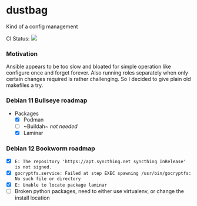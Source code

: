 # dustbag

Kind of a config management

CI Status: ![](https://ci.rcmd.space/api/badges/rcmd/dustbag/status.svg)

### Motivation

Ansible appears to be too slow and bloated for simple operation like configure once and forget forever. Also running roles separately when only certain changes required is rather challenging. So I decided to give plain old makefiles a try.

### Debian 11 Bullseye roadmap

+ Packages
    + [x] Podman
    + [ ] ~Buildah~ _not needed_
    + [x] Laminar

### Debian 12 Bookworm roadmap

+ [x] `E: The repository 'https://apt.syncthing.net syncthing InRelease' is not signed.`
+ [x] `gocryptfs.service: Failed at step EXEC spawning /usr/bin/gocryptfs: No such file or directory`
+ [x] `E: Unable to locate package laminar`
+ [ ] Broken python packages, need to either use virtualenv, or change the install location
